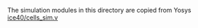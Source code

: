 The simulation modules in this directory are copied from Yosys [ice40/cells_sim.v](https://github.com/YosysHQ/yosys/raw/master/techlibs/ice40/cells_sim.v)
